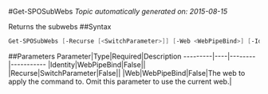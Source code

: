 #Get-SPOSubWebs
*Topic automatically generated on: 2015-08-15*

Returns the subwebs
##Syntax
```powershell
Get-SPOSubWebs [-Recurse [<SwitchParameter>]] [-Web <WebPipeBind>] [-Identity <WebPipeBind>]
```


##Parameters
Parameter|Type|Required|Description
---------|----|--------|-----------
|Identity|WebPipeBind|False||
|Recurse|SwitchParameter|False||
|Web|WebPipeBind|False|The web to apply the command to. Omit this parameter to use the current web.|
<!-- Ref: 59310371BDEB9DA6DBEAC71B4AFD968D -->